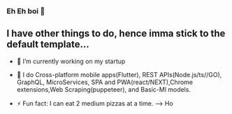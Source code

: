 ### Eh Eh boi 👋

## I have other things to do, hence imma stick to the default template...

- 🔭 I’m currently working on my startup
- 🌱 I do Cross-platform mobile apps(Flutter), REST APIs(Node.js/ts//GO), GraphQL, MicroServices, SPA and PWA(react/NEXT),Chrome extensions,Web Scraping(puppeteer), and Basic-Ml models.

- ⚡ Fun fact: I can eat 2 medium pizzas at a time.
-->
Ho
